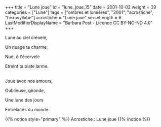 +++
title = "Lune joue"
id = "lune_joue_15"
date = 2001-10-02
weight = 39
categories = ["Lune"]
tags = ["ombres et lumières", "2001", "acrostiche", "hexasyllabe"]
acrostiche = "Lune joue"
verseLength = 6
LastModifierDisplayName = "Barbara Post - Licence CC BY-NC-ND 4.0"
+++

Lune au ciel crénelé,

Un nuage te charme;

Nué, ô l'écervelé

Etreint ta plate larme.

 \
Joue avec nos amours,

Oublieuse, gironde,

Une lune des jours

Entrelacés du monde.

{{% notice style="primary" %}}
Acrostiche : Lune joue
{{% /notice %}}
